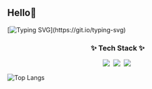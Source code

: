 ## Hello👋

<!--
**Choijina/Choijina** is a ✨ _special_ ✨ repository because its `README.md` (this file) appears on your GitHub profile.

Here are some ideas to get you started:

- 🔭 I’m currently working on ...
- 🌱 I’m currently learning ...
- 👯 I’m looking to collaborate on ...
- 🤔 I’m looking for help with ...
- 💬 Ask me about ...
- 📫 How to reach me: ...
- 😄 Pronouns: ...
- ⚡ Fun fact: ...
-->


  [![Typing SVG](https://readme-typing-svg.demolab.com/?lines=Welcome+to+Jina's+Github;)](https://git.io/typing-svg)


<h3 align="center">✨ Tech Stack ✨</h3>
<div align="center">
  <img src="https://img.shields.io/badge/unity-FFFFFF.svg?style=for-the-badge&logo=unity&logoColor=61DAFB" />&nbsp
  <img src="https://img.shields.io/badge/javascript-F7DF1E.svg?style=for-the-badge&logo=javascript&logoColor=20232a" />&nbsp
  <img src="https://img.shields.io/badge/html5-E34F26.svg?style=for-the-badge&logo=html5&logoColor=white" />&nbsp
</div>

![Top Langs](https://github-readme-stats.vercel.app/api/top-langs/?username=cja224&layout=compact)
